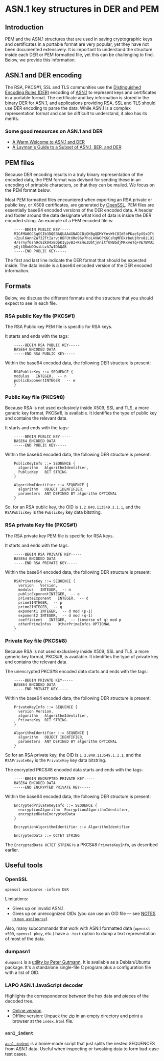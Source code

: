 # ASN.1 key structures in DER and PEM

## Introduction
PEM and the ASN.1 structures that are used in saving cryptographic keys and certificates in a portable format are very popular, yet they have not been documented extensively. It is important to understand the structure inside each DER or PEM formatted file, yet this can be challenging to find.  Below, we provide this information.


## ASN.1 and DER encoding
The RSA, PKCS#1, SSL and TLS communities use the [Distinguished Encoding Rules (DER)](http://en.wikipedia.org/wiki/Distinguished_Encoding_Rules) encoding of [ASN.1](http://en.wikipedia.org/wiki/ASN.1) to represent keys and certificates in a portable format. The certificate and key information is stored in the binary DER for ASN.1, and applications providing RSA, SSL and TLS should use DER encoding to parse the data. While ASN.1 is a complex representation format and can be difficult to understand, it also has its merits.

### Some good resources on ASN.1 and DER

* [A Warm Welcome to ASN.1 and DER](https://letsencrypt.org/docs/a-warm-welcome-to-asn1-and-der/)
* [A Layman's Guide to a Subset of ASN.1, BER, and DER](http://luca.ntop.org/Teaching/Appunti/asn1.html)

## PEM files
Because DER encoding results in a truly binary representation of the encoded data, the PEM format was devised for sending these in an encoding of printable characters, so that they can be mailed. We focus on the PEM format below.

Most PEM formatted files encountered when exporting an RSA private or public key, or X509 certificates, are generated by [OpenSSL](http://www.openssl.org/).  PEM files are essentially base64 encoded versions of the DER encoded data. A header and footer around the data designate what kind of data is inside the DER encoded string. An example of a PEM encoded file is:

```
    -----BEGIN PUBLIC KEY-----
    MIGfMA0GCSqGSIb3DQEBAQUAA4GNADCBiQKBgQDMYfnvWtC8Id5bPKae5yXSxQTt
    +Zpul6AnnZWfI2TtIarvjHBFUtXRo96y7hoL4VWOPKGCsRqMFDkrbeUjRrx8iL91
    4/srnyf6sh9c8Zk04xEOpK1ypvBz+Ks4uZObtjnnitf0NBGdjMKxveTq+VE7BWUI
    yQjtQ8mbDOsiLLvh7wIDAQAB
    -----END PUBLIC KEY-----
```

The first and last line indicate the DER format that should be expected inside. The data inside is a base64 encoded version of the DER encoded information.

## Formats
Below, we discuss the different formats and the structure that you should expect to see in each file.

### RSA public Key file (PKCS#1)
The RSA Public key PEM file is specific for RSA keys.

It starts and ends with the tags:

```
    -----BEGIN RSA PUBLIC KEY-----
    BASE64 ENCODED DATA
    -----END RSA PUBLIC KEY-----
```

Within the base64 encoded data, the following DER structure is present:

```
    RSAPublicKey ::= SEQUENCE {
    modulus   INTEGER,  -- n
    publicExponentINTEGER   -- e
    }
```

### Public Key file (PKCS#8)
Because RSA is not used exclusively inside X509, SSL and TLS, a more generic key format, PKCS#8, is available. It identifies the type of public key and contains the relevant data.

It starts and ends with the tags:

```
    -----BEGIN PUBLIC KEY-----
    BASE64 ENCODED DATA
    -----END PUBLIC KEY-----
```

Within the base64 encoded data, the following DER structure is present:

```
    PublicKeyInfo ::= SEQUENCE {
      algorithm   AlgorithmIdentifier,
      PublicKey   BIT STRING
    }
    
    AlgorithmIdentifier ::= SEQUENCE {
      algorithm   OBJECT IDENTIFIER,
      parameters  ANY DEFINED BY algorithm OPTIONAL
    }
```

So, for an RSA public key, the OID is `1.2.840.113549.1.1.1`, and the `RSAPublicKey` is the `PublicKey` key data bitstring.

### RSA private Key file (PKCS#1)
The RSA private key PEM file is specific for RSA keys.

It starts and ends with the tags:

```
    -----BEGIN RSA PRIVATE KEY-----
    BASE64 ENCODED DATA
    -----END RSA PRIVATE KEY-----
```

Within the base64 encoded data, the following DER structure is present:

```
    RSAPrivateKey ::= SEQUENCE {
      version   Version,
      modulus   INTEGER,  -- n
      publicExponentINTEGER,  -- e
      privateExponent   INTEGER,  -- d
      prime1INTEGER,  -- p
      prime2INTEGER,  -- q
      exponent1 INTEGER,  -- d mod (p-1)
      exponent2 INTEGER,  -- d mod (q-1)
      coefficient   INTEGER,  -- (inverse of q) mod p
      otherPrimeInfos   OtherPrimeInfos OPTIONAL
    }
```

### Private Key file (PKCS#8)
Because RSA is not used exclusively inside X509, SSL and TLS, a more generic key format, PKCS#8, is available. It identifies the type of private key and contains the relevant data.

The unencrypted PKCS#8 encoded data starts and ends with the tags:

```
    -----BEGIN PRIVATE KEY-----
    BASE64 ENCODED DATA
    -----END PRIVATE KEY-----
```

Within the base64 encoded data, the following DER structure is present:

```
    PrivateKeyInfo ::= SEQUENCE {
      version Version,
      algorithm   AlgorithmIdentifier,
      PrivateKey  BIT STRING
    }
    
    AlgorithmIdentifier ::= SEQUENCE {
      algorithm   OBJECT IDENTIFIER,
      parameters  ANY DEFINED BY algorithm OPTIONAL
    }
```

So for an RSA private key, the OID is `1.2.840.113549.1.1.1`, and the `RSAPrivateKey` is the `PrivateKey` key data bitstring.

The encrypted PKCS#8 encoded data starts and ends with the tags:

```
    -----BEGIN ENCRYPTED PRIVATE KEY-----
    BASE64 ENCODED DATA
    -----END ENCRYPTED PRIVATE KEY-----
```

Within the base64 encoded data, the following DER structure is present:

```
    EncryptedPrivateKeyInfo ::= SEQUENCE {
      encryptionAlgorithm  EncryptionAlgorithmIdentifier,
      encryptedDataEncryptedData
    }
    
    EncryptionAlgorithmIdentifier ::= AlgorithmIdentifier
    
    EncryptedData ::= OCTET STRING
```

The `EncryptedData OCTET STRING` is a PKCS#8 `PrivateKeyInfo`, as described earlier.

## Useful tools

### OpenSSL

```
openssl asn1parse -inform DER
```

Limitations:

* Gives up on invalid ASN.1.
* Gives up on unrecognized OIDs (you can use an OID file — see [NOTES in `man asn1parse`](https://www.openssl.org/docs/man3.0/man1/openssl-asn1parse.html#NOTES)).

Also, many subcommands that work with ASN.1 formatted data (`openssl x509`, `openssl pkey`, etc.) have a `-text` option to dump a text representation of most of the data.

### dumpasn1

`dumpasn1` is a [utility by Peter Gutmann](https://www.cs.auckland.ac.nz/~pgut001/#standards). It is available as a Debian/Ubuntu package. It's a standalone single-file C program plus a configuration file with a list of OID.

### LAPO ASN.1 JavaScript decoder

Highlights the correspondence between the hex data and pieces of the decoded tree.

* [Online version](https://lapo.it/asn1js/).
* Offline version: Unpack the [zip](http://lapo.it/asn1js/asn1js.zip) in an empty directory and point a browser at the `index.html` file.

### `asn1_indent`

[`asn1_indent`](https://raw.githubusercontent.com/Mbed-TLS/mbedtls-docs/main/tools/bin/asn1_indent) is a home-made script that just splits the nested SEQUENCES from ASN.1 data. Useful when inspecting or tweaking data to form bad-case test cases.
